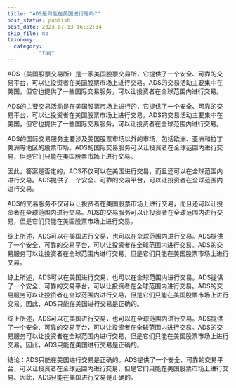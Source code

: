 ```yaml
---
title: "ADS是只能在美国进行是吗?"
post_status: publish
post_date: 2023-07-13 16:32:34
skip_file: no
taxonomy:
  category:
        - "faq"
---
```


ADS（美国股票交易所）是一家美国股票交易所，它提供了一个安全、可靠的交易平台，可以让投资者在美国股票市场上进行交易。ADS的交易活动主要集中在美国，但它也提供了一些国际交易服务，可以让投资者在全球范围内进行交易。

ADS的主要交易活动是在美国股票市场上进行的，它提供了一个安全、可靠的交易平台，可以让投资者在美国股票市场上进行交易。ADS的交易活动主要集中在美国，但它也提供了一些国际交易服务，可以让投资者在全球范围内进行交易。

ADS的国际交易服务主要涉及美国股票市场以外的市场，包括欧洲、亚洲和拉丁美洲等地区的股票市场。ADS的国际交易服务可以让投资者在全球范围内进行交易，但是它们只能在美国股票市场上进行交易。

因此，答案是否定的，ADS不仅可以在美国进行交易，而且还可以在全球范围内进行交易。ADS提供了一个安全、可靠的交易平台，可以让投资者在全球范围内进行交易。

ADS的交易服务不仅可以让投资者在美国股票市场上进行交易，而且还可以让投资者在全球范围内进行交易。ADS的交易服务可以让投资者在全球范围内进行交易，但是它们只能在美国股票市场上进行交易。

综上所述，ADS可以在美国进行交易，也可以在全球范围内进行交易。ADS提供了一个安全、可靠的交易平台，可以让投资者在全球范围内进行交易。ADS的交易服务可以让投资者在全球范围内进行交易，但是它们只能在美国股票市场上进行交易。

综上所述，ADS可以在美国进行交易，也可以在全球范围内进行交易。ADS提供了一个安全、可靠的交易平台，可以让投资者在全球范围内进行交易。ADS的交易服务可以让投资者在全球范围内进行交易，但是它们只能在美国股票市场上进行交易。因此，ADS只能在美国进行交易是正确的。

综上所述，ADS可以在美国进行交易，也可以在全球范围内进行交易。ADS提供了一个安全、可靠的交易平台，可以让投资者在全球范围内进行交易。ADS的交易服务可以让投资者在全球范围内进行交易，但是它们只能在美国股票市场上进行交易。因此，ADS只能在美国进行交易是正确的。

结论：ADS只能在美国进行交易是正确的。ADS提供了一个安全、可靠的交易平台，可以让投资者在全球范围内进行交易，但是它们只能在美国股票市场上进行交易。因此，ADS只能在美国进行交易是正确的。
